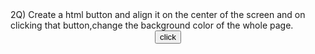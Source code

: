 <!DOCTYPE html>
<html lang="en">
<head>
    <meta charset="UTF-8">
    <meta name="viewport" content="width=device-width, initial-scale=1.0">
    <title>button chenge</title>
    <style>
        .div1 {
            text-align: center;
    </style>
</head>
<body>
    2Q) Create a html button and align it on the center of the screen and on clicking that button,change the background
    color of the whole page.
    <div class="div1">
        <body id="bod">
            <button onclick="func1()">click</button>
    </div>
    <script>
        function func1() {
            document.getElementById('bod').style.backgroundColor = "red"
        }
    </script>
</body>
